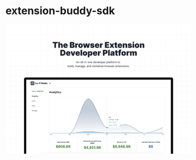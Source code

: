 # extension-buddy-sdk

<img alt="Extension Buddy SDK Readme" src="assets/extension-buddy-homepage.png"/>
